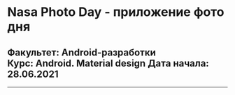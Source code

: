 # Nasa Photo Day - приложение фото дня
## Факультет: Android-разработки<br>Курс: Android. Material design Дата начала: 28.06.2021   
---
